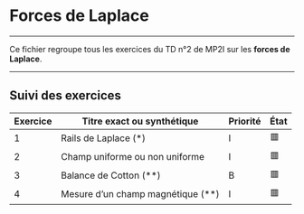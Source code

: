 # Forces de Laplace

---

Ce fichier regroupe tous les exercices du TD n°2 de MP2I sur les **forces de Laplace**.

---

## Suivi des exercices

| Exercice | Titre exact ou synthétique                            | Priorité | État |
|----------|--------------------------------------------------------|----------|------|
| 1        | Rails de Laplace (*)                                  | I        | 🟥   |
| 2        | Champ uniforme ou non uniforme                        | I        | 🟥   |
| 3        | Balance de Cotton (**)                                | B        | 🟥   |
| 4        | Mesure d’un champ magnétique (**)                     | I        | 🟥   |
